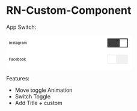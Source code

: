 # RN-Custom-Component

App Switch: 

![alt text](https://raw.githubusercontent.com/hienhodeveloper/RN-Custom-Component/master/Screenshot%20at%20Sep%2028%2013-40-06.png)

Features:
+ Move toggle Animation
+ Switch Toggle
+ Add Title + custom
